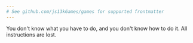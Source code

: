 ```yaml
---
# See github.com/js13kGames/games for supported frontmatter
---
```

You don't know what you have to do, and you don't know how to do it. All instructions are lost.